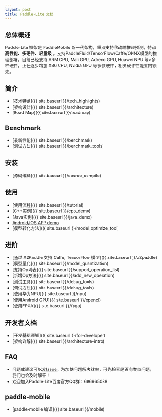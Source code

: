 ```yaml
---
layout: post
title: Paddle-Lite 文档
---
```


## 总体概述

Paddle-Lite 框架是 PaddleMobile 新一代架构，重点支持移动端推理预测，特点**高性能、多硬件、轻量级** 。支持PaddleFluid/TensorFlow/Caffe/ONNX模型的推理部署，目前已经支持 ARM CPU, Mali GPU, Adreno GPU, Huawei NPU 等>多种硬件，正在逐步增加 X86 CPU, Nvidia GPU 等多款硬件，相关硬件性能业内领先。


## 简介

- [技术特点]({{ site.baseurl }}/tech_highlights)
- [架构设计]({{ site.baseurl }}/architecture)
- [Road Map]({{ site.baseurl }}/roadmap)

## Benchmark

- [最新性能]({{ site.baseurl }}/benchmark)
- [测试方法]({{ site.baseurl }}/benchmark_tools)

## 安装

- [源码编译]({{ site.baseurl }}/source_compile)

## 使用

- [使用流程]({{ site.baseurl }}/tutorial)
- [C++实例]({{ site.baseurl }}/cpp_demo)
- [Java实例]({{ site.baseurl }}/java_demo)
- [Android/IOS APP demo](https://github.com/PaddlePaddle/Paddle-Lite-Demo)
- [模型转化方法]({{ site.baseurl }}/model_optimize_tool)

## 进阶

- [通过 X2Paddle 支持 Caffe, TensorFlow 模型]({{ site.baseurl }}/x2paddle)
- [模型量化]({{ site.baseurl }}/model_quantization)
- [支持Op列表]({{ site.baseurl }}/support_operation_list)
- [新增Op方法]({{ site.baseurl }}/add_new_operation)
- [测试工具]({{ site.baseurl }}/debug_tools)
- [调试方法]({{ site.baseurl }}/debug_tools)
- [使用华为NPU]({{ site.baseurl }}/npu)
- [使用Android GPU]({{ site.baseurl }}/opencl)
- [使用FPGA]({{ site.baseurl }}/fpga)

## 开发者文档

- [开发基础须知]({{ site.baseurl }}/for-developer)
- [架构详解]({{ site.baseurl }}/architecture-intro)

## FAQ

- 问题或建议可以[发Issue](https://github.com/PaddlePaddle/Paddle-Lite/issues)，为加快问题解决效率，可先检索是否有类似问题，我们也会及时解答！
- 欢迎加入Paddle-Lite百度官方QQ群：696965088

## paddle-mobile

- [paddle-mobile 编译]({{ site.baseurl }}/mobile)
